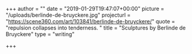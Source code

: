 +++
author = ""
date = "2019-01-29T19:47:07+00:00"
picture = "/uploads/berlinde-de-bruyckere.jpg"
projecturl = "https://scene360.com/art/103841/berlinde-de-bruyckere/"
quote = "repulsion collapses into tenderness. "
title = "Sculptures by Berlinde de Bruyckere"
type = "writing"

+++

